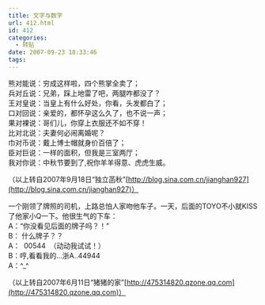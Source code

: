 ```yaml
---
title: 文字与数字
url: 412.html
id: 412
categories:
  - 转贴
date: 2007-09-23 18:33:46
tags:
---
```


熊对能说：穷成这样啦，四个熊掌全卖了；  
兵对丘说：兄弟，踩上地雷了吧，两腿咋都没了？  
王对皇说：当皇上有什么好处，你看，头发都白了；  
口对回说：亲爱的，都怀孕这么久了，也不说一声；  
果对裸说：哥们儿，你穿上衣服还不如不穿！  
比对北说：夫妻何必闹离婚呢？  
巾对币说：戴上博士帽就身价百倍了；  
臣对巨说：一样的面积，但我是三室两厅；  
我对你说：中秋节要到了,祝你羊羊得意、虎虎生威。  
  
（以上转自2007年9月18日“独立菡秋”[http://blog.sina.com.cn/jianghan927](http://blog.sina.com.cn/jianghan927)）  
  
一个刚领了牌照的司机，上路总怕人家吻他车子。一天，后面的TOYO不小就KISS了他家小Q一下。他很生气的下车：  
A：“你没看见后面的牌子吗？！”  
B： 什么牌子？？  
A：  00544  （动动我试试！）  
B：哼,看看我的...浙A..44944  
A：^_^  
  
（以上转自2007年6月11日“猪猪的家”[http://475314820.qzone.qq.com](http://475314820.qzone.qq.com)）